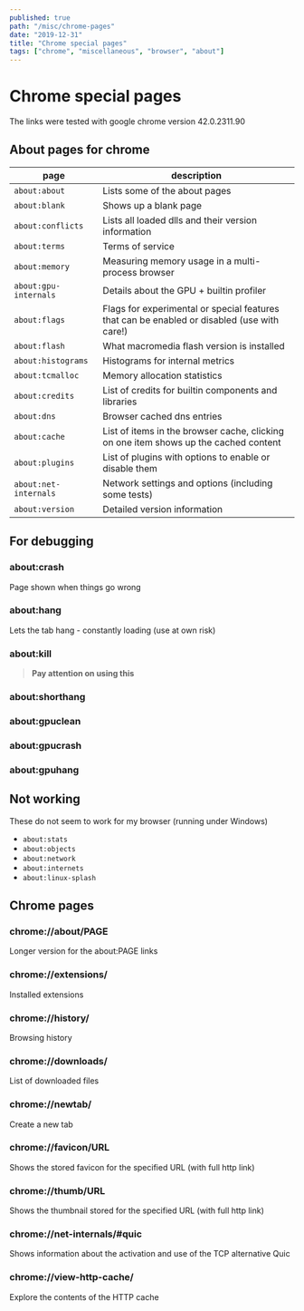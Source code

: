 ```yaml
---
published: true
path: "/misc/chrome-pages"
date: "2019-12-31"
title: "Chrome special pages"
tags: ["chrome", "miscellaneous", "browser", "about"]
---
```


# Chrome special pages

The links were tested with google chrome version 42.0.2311.90

## About pages for chrome

| page                  | description                                                                                 |
| ----                  | -----------                                                                                 |
| `about:about`         | Lists some of the about pages                                                               |
| `about:blank`         | Shows up a blank page                                                                       |
| `about:conflicts`     | Lists all loaded dlls and their version information                                         |
| `about:terms`         | Terms of service                                                                            |
| `about:memory`        | Measuring memory usage in a multi-process browser                                           |
| `about:gpu-internals` | Details about the GPU + builtin profiler                                                    |
| `about:flags`         | Flags for experimental or special features that can be enabled or disabled (use with care!) |
| `about:flash`         | What macromedia flash version is installed                                                  |
| `about:histograms`    | Histograms for internal metrics                                                             |
| `about:tcmalloc`      | Memory allocation statistics                                                                |
| `about:credits`       | List of credits for builtin components and libraries                                        |
| `about:dns`           | Browser cached dns entries                                                                  |
| `about:cache`         | List of items in the browser cache, clicking on one item shows up the cached content        |
| `about:plugins`       | List of plugins with options to enable or disable them                                      |
| `about:net-internals` | Network settings and options (including some tests)                                         |
| `about:version`       | Detailed version information                                                                |

## For debugging

### about:crash

Page shown when things go wrong

### about:hang

Lets the tab hang - constantly loading (use at own risk)

### about:kill

> **Pay attention on using this**

### about:shorthang

### about:gpuclean

### about:gpucrash

### about:gpuhang

## Not working

These do not seem to work for my browser (running under Windows)

* `about:stats`
* `about:objects`
* `about:network`
* `about:internets`
* `about:linux-splash`

## Chrome pages

### chrome://about/PAGE

Longer version for the about:PAGE links

### chrome://extensions/

Installed extensions

### chrome://history/

Browsing history

### chrome://downloads/

List of downloaded files

### chrome://newtab/

Create a new tab

### chrome://favicon/URL

Shows the stored favicon for the specified URL (with full http link)

### chrome://thumb/URL

Shows the thumbnail stored for the specified URL (with full http link)

### chrome://net-internals/#quic

Shows information about the activation and use of the TCP alternative Quic

### chrome://view-http-cache/

Explore the contents of the HTTP cache
